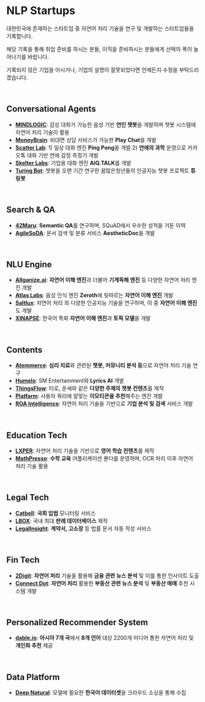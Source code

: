 # NLP Startups

대한민국에 존재하는 스타트업 중 자연어 처리 기술을 연구 및 개발하는 스타트업들을 기록합니다.

해당 기록을 통해 취업 준비를 하시는 분들, 이직을 준비하시는 분들에게 선택의 폭이 늘어나기를 바랍니다.

기록되지 않은 기업을 아시거나, 기업의 설명이 잘못되었다면 언제든지 수정을 부탁드리겠습니다.

<br/>

## Conversational Agents
- [**MINDLOGIC**](https://mindlogic.ai/): 감성 대화가 가능한 음성 기반 **연인 챗봇**을 개발하며 챗봇 시스템에 자연어 처리 기술이 활용
- [**MoneyBrain**](http://www.moneybrain.ai/): 비대면 상담 서비스가 가능한 **Play Chat**을 개발
- [**Scatter Lab**](https://scatterlab.co.kr/): 1) 일상 대화 엔진 **Ping Pong**을 개발 2) **연애의 과학** 운영으로 카카오톡 대화 기반 연애 감정 측정기 개발
- [**Skelter Labs**](https://skelterlabs.com/ko/): 기업용 대화 엔진 **AIQ.TALK**를 개발
- [**Turing Bot**](https://beta.cloudturing.com/turingbot.html): 챗봇을 오랜 기간 연구한 꿈많은청년들의 인공지능 챗봇 프로젝트 **튜링봇**

<br/>

## Search & QA
- [**42Maru**](https://www.42maru.ai/en/):  **Semantic QA**를 연구하며, SQuAD에서 우수한 성적을 거둔 이력
- [**AgileSoDA**](http://agilesoda.com/kr/):  문서 검색 및 분류 서비스 **AestheticDoc**을 개발 

<br/>

## NLU Engine
- [**Allganize.ai**](https://allganize.ai/):  **자연어 이해 엔진**과 더불어 **기계독해 엔진** 등 다양한 자연어 처리 엔진 개발 
- [**Atlas Labs**](https://www.atlaslabs.ai/):  음성 인식 엔진 **Zeroth**에 뒷따르는 **자연어 이해 엔진** 개발
- [**Saltlux**](http://www.saltlux.com/):  자연어 처리 외 다양한 인공지능 기술을 연구하며, 이 중 **자연어 이해 엔진**도 개발
- [**XINAPSE**](https://www.xinapse.ai/): 한국어 특화 **자연어 이해 엔진**과 **토픽 모델**을 개발

<br/>

## Contents
- [**Atommerce**](http://www.atommerce.com/):  **심리 치료**와 관련된 **챗봇, 커뮤니티 분석 등**으로 자연어 처리 기술 연구
- [**Humelo**](http://www.humelo.com/): SM Entertainment와 **Lyrics AI** 개발
- [**ThingsFlow**](https://thingsflow.com/):  타로, 운세와 같은 **다양한 주제의 챗봇 컨텐츠**를 제작
- [**Platfarm**](http://mojitok.com/):  사용자 쿼리에 알맞는 **이모티콘을 추천**해주는 엔진 개발
- [**ROA Intelligence**](https://stage.roa.ai/): 자연어 처리 기술을 기반으로 **기업 분석 및 검색** 서비스 개발


<br/>

## Education Tech
- [**LXPER**](https://www.lxper.com/):  자연어 처리 기술을 기반으로 **영어 학습 컨텐츠**를 제작
- [**MathPresso**](https://mathpresso.com/):  **수학 교육** 어플리케이션 콴다를 운영하며, OCR 처리 이후 자연어 처리 기술 활용

<br/>

## Legal Tech
- [**Catbell**](https://catbell.org/): **국회 입법** 모니터링 서비스
- [**LBOX**](https://lbox.kr/): 국내 최대 **판례 데이터베이스** 제작
- [**LegalInsight**](http://www.legalinsight.kr/): **계약서, 고소장** 등 법률 문서 자동 작성 서비스

<br/>

## Fin Tech
- [**2Digit**](http://www.2digit.io/): **자연어 처리** 기술을 활용해 **금융 관련 뉴스 분석** 및 이를 통한 인사이트 도출
- [**Connect Dot**](http://www.connectdot.co.kr/): **자연어 처리** 활용한 **부동산 관련 뉴스 분석** 및 **부동산 매매** 추천 시스템 개발

<br/>

## Personalized Recommender System
- [**dable.io**](https://dable.io/ko/): **아시아 7개 국**에서 **8개 언어** 대상 2200개 미디어 통한 자연어 처리 및 **개인화 추천** 제공

<br/>

## Data Platform
- [**Deep Natural**](https://app.deepnatural.ai/): 모델에 필요한 **한국어 데이터셋**을 크라우드 소싱을 통해 수집
